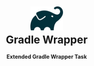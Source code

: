 <div align="center">
  <h1>
    <picture>
      <source media="(prefers-color-scheme: dark)" srcset=".idea/icon_dark.svg">
      <img src=".idea/icon.svg" height="64" alt="Gradle Logo">
    </picture>
    <br>
    Gradle Wrapper
  </h1>
  <p><b>Extended Gradle Wrapper Task</b></p>
</div>

